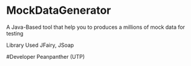 # MockDataGenerator
A Java-Based tool that help you to produces a millions of mock data for testing

Library Used 
JFairy, JSoap

#Developer 
Peanpanther (UTP)
